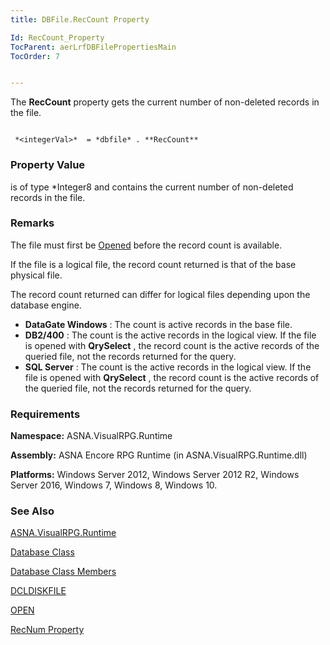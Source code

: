 ```yaml
---
title: DBFile.RecCount Property

Id: RecCount_Property
TocParent: aerLrfDBFilePropertiesMain
TocOrder: 7


---
```


The **RecCount** property gets the current number of non-deleted records in the file. 

```

 *<integerVal>*  = *dbfile* . **RecCount**  
```

### Property Value
*<integerVal>* is of type *Integer8 and contains the current number of non-deleted records in the file. 

### Remarks
The file must first be [Opened](OPEN.html) before the record count is available. 

If the file is a logical file, the record count returned is that of the base physical file. 

The record count returned can differ for logical files depending upon the database engine. 

- **DataGate Windows** : The count is active records in the base file.
- **DB2/400** : The count is the active records in the logical view. If the file is opened with **QrySelect** , the record count is the active records of the queried file, not the records returned for the query.
- **SQL Server** : The count is the active records in the logical view. If the file is opened with **QrySelect** , the record count is the active records of the queried file, not the records returned for the query.

### Requirements
**Namespace:** ASNA.VisualRPG.Runtime 

**Assembly:** ASNA Encore RPG Runtime (in ASNA.VisualRPG.Runtime.dll) 

**Platforms:** Windows Server 2012, Windows Server 2012 R2, Windows Server 2016, Windows 7, Windows 8, Windows 10. 

### See Also
[ASNA.VisualRPG.Runtime](ecrLrfRuntimeNamespace.html)

[Database Class](Date_Formats.html)

[Database Class Members](ecrLrfDatabasePropertiesMain.html)

[DCLDISKFILE](DCLDISKFILE.html)

[OPEN](OPEN.html)

[RecNum Property](RecNum_Property.html) 
